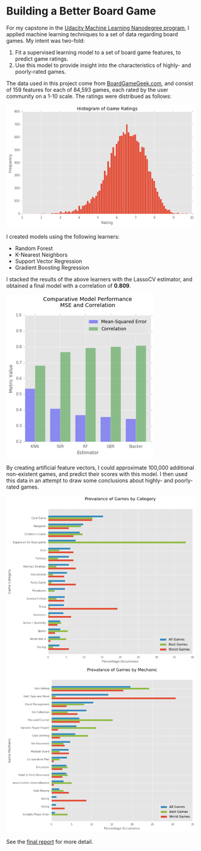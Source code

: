 # Building a Better Board Game

For my capstone in the [Udacity Machine Learning Nanodegree program](https://www.udacity.com/course/machine-learning-engineer-nanodegree--nd009), I applied machine learning techniques to a set of data regarding board games. My intent was two-fold:

1. Fit a supervised learning model to a set of board game features, to predict game ratings.
2. Use this model to provide insight into the characteristics of highly- and poorly-rated games.

The data used in this project come from [BoardGameGeek.com](http://www.boardgamegeek.com/browse/boardgame), and consist of 159 features for each of 84,593 games, each rated by the user community on a 1-10 scale. The ratings were distribued as follows:

![Distribution of Games by Rating](https://raw.githubusercontent.com/rcalme/udacity-capstone/master/img/rating_distribution.png)

I created models using the following learners:
* Random Forest
* K-Nearest Neighbors
* Support Vector Regression
* Gradient Boosting Regression

I stacked the results of the above learners with the LassoCV estimator, and obtained a final model with a correlation of **0.809**.

![Comparative performance of models](https://raw.githubusercontent.com/rcalme/udacity-capstone/master/img/comparative_model_performance.png)

By creating artificial feature vectors, I could approximate 100,000 additional non-existent games, and predict their scores with this model. I then used this data in an attempt to draw some conclusions about highly- and poorly-rated games.

![By category](https://raw.githubusercontent.com/rcalme/udacity-capstone/master/img/by_category.png)
![By mechanic](https://raw.githubusercontent.com/rcalme/udacity-capstone/master/img/by_mechanic.png)

See the [final report](https://raw.githubusercontent.com/rcalme/udacity-capstone/master/Report/Report.pdf) for more detail.
